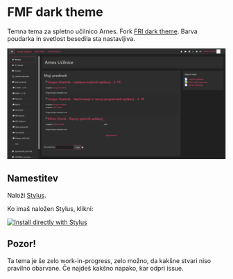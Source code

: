 # FMF dark theme

Temna tema za spletno učilnico Arnes. Fork [FRI dark theme](https://github.com/janvasiljevic/fri-dark-theme). Barva poudarka in svetlost besedila sta nastavljiva.

<p align="center">
  <img src="https://raw.githubusercontent.com/Hexte/arnes-dark-theme/master/images/sample.png"/>
</p>

## Namestitev

Naloži [Stylus](https://add0n.com/stylus.html).

Ko imaš naložen Stylus, klikni:

[![Install directly with Stylus](https://img.shields.io/badge/Install%20directly%20with-Stylus-%233daee9?style=for-the-badge)](https://raw.githubusercontent.com/Hexte/arnes-dark-theme/master/arnes-dark.user.css)



## Pozor!

Ta tema je še zelo work-in-progress, zelo možno, da kakšne stvari niso pravilno obarvane.
Če najdeš kakšno napako, kar odpri issue.


